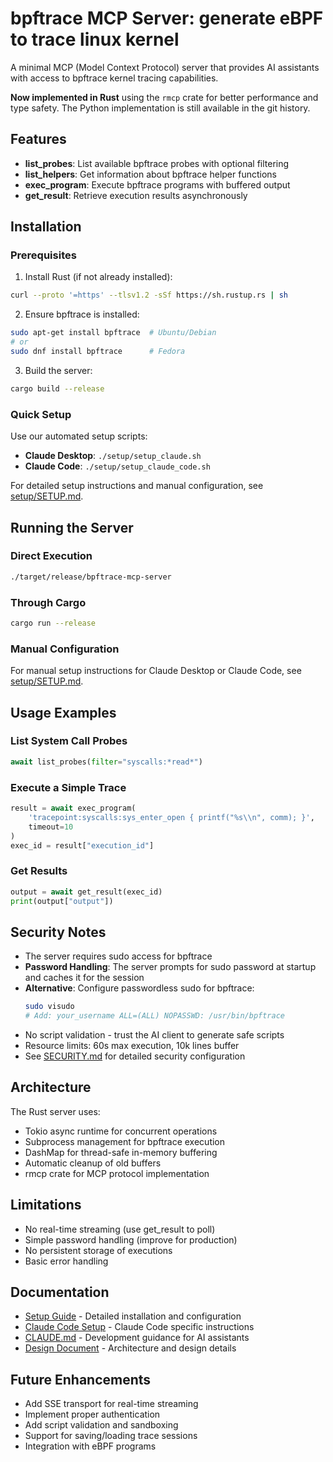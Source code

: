 # bpftrace MCP Server: generate eBPF to trace linux kernel

A minimal MCP (Model Context Protocol) server that provides AI assistants with access to bpftrace kernel tracing capabilities.

**Now implemented in Rust** using the `rmcp` crate for better performance and type safety. The Python implementation is still available in the git history.

## Features

- **list_probes**: List available bpftrace probes with optional filtering
- **list_helpers**: Get information about bpftrace helper functions
- **exec_program**: Execute bpftrace programs with buffered output
- **get_result**: Retrieve execution results asynchronously

## Installation

### Prerequisites

1. Install Rust (if not already installed):
```bash
curl --proto '=https' --tlsv1.2 -sSf https://sh.rustup.rs | sh
```

2. Ensure bpftrace is installed:
```bash
sudo apt-get install bpftrace  # Ubuntu/Debian
# or
sudo dnf install bpftrace      # Fedora
```

3. Build the server:
```bash
cargo build --release
```

### Quick Setup

Use our automated setup scripts:

- **Claude Desktop**: `./setup/setup_claude.sh`
- **Claude Code**: `./setup/setup_claude_code.sh`

For detailed setup instructions and manual configuration, see [setup/SETUP.md](./setup/SETUP.md).

## Running the Server

### Direct Execution
```bash
./target/release/bpftrace-mcp-server
```

### Through Cargo
```bash
cargo run --release
```

### Manual Configuration

For manual setup instructions for Claude Desktop or Claude Code, see [setup/SETUP.md](./setup/SETUP.md).

## Usage Examples

### List System Call Probes
```python
await list_probes(filter="syscalls:*read*")
```

### Execute a Simple Trace
```python
result = await exec_program(
    'tracepoint:syscalls:sys_enter_open { printf("%s\\n", comm); }',
    timeout=10
)
exec_id = result["execution_id"]
```

### Get Results
```python
output = await get_result(exec_id)
print(output["output"])
```

## Security Notes

- The server requires sudo access for bpftrace
- **Password Handling**: The server prompts for sudo password at startup and caches it for the session
- **Alternative**: Configure passwordless sudo for bpftrace:
  ```bash
  sudo visudo
  # Add: your_username ALL=(ALL) NOPASSWD: /usr/bin/bpftrace
  ```
- No script validation - trust the AI client to generate safe scripts
- Resource limits: 60s max execution, 10k lines buffer
- See [SECURITY.md](./SECURITY.md) for detailed security configuration

## Architecture

The Rust server uses:
- Tokio async runtime for concurrent operations
- Subprocess management for bpftrace execution
- DashMap for thread-safe in-memory buffering
- Automatic cleanup of old buffers
- rmcp crate for MCP protocol implementation

## Limitations

- No real-time streaming (use get_result to poll)
- Simple password handling (improve for production)
- No persistent storage of executions
- Basic error handling

## Documentation

- [Setup Guide](./setup/SETUP.md) - Detailed installation and configuration
- [Claude Code Setup](./setup/CLAUDE_CODE_SETUP.md) - Claude Code specific instructions
- [CLAUDE.md](./CLAUDE.md) - Development guidance for AI assistants
- [Design Document](./doc/mcp-bpftrace-design.md) - Architecture and design details

## Future Enhancements

- Add SSE transport for real-time streaming
- Implement proper authentication
- Add script validation and sandboxing
- Support for saving/loading trace sessions
- Integration with eBPF programs